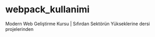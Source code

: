 # webpack_kullanimi
 Modern Web Geliştirme Kursu | Sıfırdan Sektörün Yükseklerine dersi projelerinden

